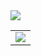 <table align="center">
    <img src='https://cottonwind.com/static/_media/images/art/2023/%E3%82%8F%E3%81%9F%E3%81%8B%E3%81%9C%E3%81%8F%E3%82%93%E3%81%AE%E8%B3%87%E6%96%99.webp' />
    <td><img src="https://github-readme-stats.vercel.app/api?username=kouwtkz&layout=compact&hide_border=ture&show_icons=ture&bg_color=FFFFFF00&icon_color=CECEFF&text_color=B0CBE7&title_color=96CCE7&count_private=ture"/></td>
  </tr>
